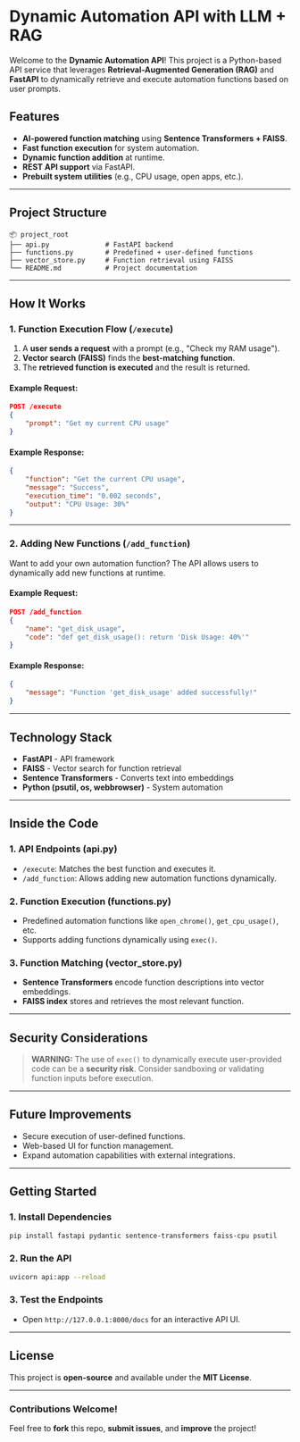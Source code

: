 # Dynamic Automation API with LLM + RAG

Welcome to the **Dynamic Automation API**! This project is a Python-based API service that leverages **Retrieval-Augmented Generation (RAG)** and **FastAPI** to dynamically retrieve and execute automation functions based on user prompts. 

## Features
- **AI-powered function matching** using **Sentence Transformers + FAISS**.
- **Fast function execution** for system automation.
- **Dynamic function addition** at runtime.
- **REST API support** via FastAPI.
- **Prebuilt system utilities** (e.g., CPU usage, open apps, etc.).

---

## Project Structure

```
📦 project_root
├── api.py              # FastAPI backend
├── functions.py        # Predefined + user-defined functions
├── vector_store.py     # Function retrieval using FAISS
└── README.md           # Project documentation
```

---

## How It Works

### 1. Function Execution Flow (`/execute`)
1. A **user sends a request** with a prompt (e.g., "Check my RAM usage").
2. **Vector search (FAISS)** finds the **best-matching function**.
3. The **retrieved function is executed** and the result is returned.

#### Example Request:
```json
POST /execute
{
    "prompt": "Get my current CPU usage"
}
```
#### Example Response:
```json
{
    "function": "Get the current CPU usage",
    "message": "Success",
    "execution_time": "0.002 seconds",
    "output": "CPU Usage: 30%"
}
```

---

### 2. Adding New Functions (`/add_function`)
Want to add your own automation function? The API allows users to dynamically add new functions at runtime.

#### Example Request:
```json
POST /add_function
{
    "name": "get_disk_usage",
    "code": "def get_disk_usage(): return 'Disk Usage: 40%'"
}
```
#### Example Response:
```json
{
    "message": "Function 'get_disk_usage' added successfully!"
}
```

---

## Technology Stack
- **FastAPI** - API framework
- **FAISS** - Vector search for function retrieval
- **Sentence Transformers** - Converts text into embeddings
- **Python (psutil, os, webbrowser)** - System automation

---

## Inside the Code
### 1. API Endpoints (api.py)
- `/execute`: Matches the best function and executes it.
- `/add_function`: Allows adding new automation functions dynamically.

### 2. Function Execution (functions.py)
- Predefined automation functions like `open_chrome()`, `get_cpu_usage()`, etc.
- Supports adding functions dynamically using `exec()`.

### 3. Function Matching (vector_store.py)
- **Sentence Transformers** encode function descriptions into vector embeddings.
- **FAISS index** stores and retrieves the most relevant function.

---

## Security Considerations
> **WARNING:** The use of `exec()` to dynamically execute user-provided code can be a **security risk**. Consider sandboxing or validating function inputs before execution.

---

## Future Improvements
- Secure execution of user-defined functions.
- Web-based UI for function management.
- Expand automation capabilities with external integrations.

---

## Getting Started
### 1. Install Dependencies
```sh
pip install fastapi pydantic sentence-transformers faiss-cpu psutil
```

### 2. Run the API
```sh
uvicorn api:app --reload
```

### 3. Test the Endpoints
- Open `http://127.0.0.1:8000/docs` for an interactive API UI.

---

## License
This project is **open-source** and available under the **MIT License**.

---

### Contributions Welcome!
Feel free to **fork** this repo, **submit issues**, and **improve** the project!

